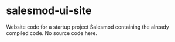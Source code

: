 # salesmod-ui-site
Website code for a startup project Salesmod containing the already compiled code. No source code here.
